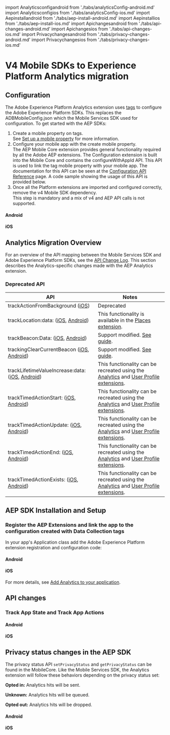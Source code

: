 import Analyticsconfigandroid from './tabs/analyticsConfig-android.md'
import Analyticsconfigios from './tabs/analyticsConfig-ios.md'
import Aepinstallandroid from './tabs/aep-install-android.md'
import Aepinstallios from './tabs/aep-install-ios.md'
import Apichangesandroid from './tabs/api-changes-android.md'
import Apichangesios from './tabs/api-changes-ios.md'
import Privacychangesandroid from './tabs/privacy-changes-android.md'
import Privacychangesios from './tabs/privacy-changes-ios.md'

# V4 Mobile SDKs to Experience Platform Analytics migration

## Configuration

The Adobe Experience Platform Analytics extension uses [tags](https://experience.adobe.com/#/data-collection/) to configure the Adobe Experience Platform SDKs. This replaces the ADBMobileConfig.json which the Mobile Services SDK used for configuration. To get started with the AEP SDKs:

1. Create a mobile property on tags. <br/>See [Set up a mobile property](../getting-started/create-a-mobile-property.md) for more information.
2. Configure your mobile app with the create mobile property.<br/>The AEP Mobile Core extension provides general functionality required by all the Adobe AEP extensions. The Configuration extension is built into the Mobile Core and contains the configureWithAppId API. This API is used to link the tag mobile property with your mobile app. The documentation for this API can be seen at the [Configuration API Reference](../mobile-core/configuration/api-reference.md#configurewithappid) page. A code sample showing the usage of this API is provided below.
3. Once all the Platform extensions are imported and configured correctly, remove the v4 Mobile SDK dependency. <br/>This step is mandatory and a mix of v4 and AEP API calls is not supported.

<TabsBlock orientation="horizontal" slots="heading, content" repeat="2"/>

#### Android

<Analyticsconfigandroid/>

#### iOS

<Analyticsconfigios/>

## Analytics Migration Overview

For an overview of the API mapping between the Mobile Services SDK and Adobe Experience Platform SDKs, see the [API Change Log](../upgrade-platform-sdks/api-changelog.md). This section describes the Analytics-specific changes made with the AEP Analytics extension.

### Deprecated API

| API | Notes |
|---|---|
| trackActionFromBackground ([iOS](https://experienceleague.adobe.com/docs/mobile-services/ios/analytics-ios/actions.html?lang=en)) | Deprecated |
| trackLocation:data: ([iOS](https://experienceleague.adobe.com/docs/mobile-services/ios/location-ios/geo-poi.html?lang=en), [Android](https://experienceleague.adobe.com/docs/mobile-services/android/location/geo-poi.html?lang=en)) | This functionality is available in the [Places extension](../places/index.md). |
| trackBeacon:Data: ([iOS](https://experienceleague.adobe.com/docs/mobile-services/ios/location-ios/ibeacon.html?lang=en), [Android](https://experienceleague.adobe.com/docs/mobile-services/android/location/beacon.html?lang=en)) | Support modified. [See guide](../user-guides/track-beacon.md). |
| trackingClearCurrentBeacon ([iOS](https://experienceleague.adobe.com/docs/mobile-services/ios/location-ios/ibeacon.html?lang=en), [Android](https://experienceleague.adobe.com/docs/mobile-services/android/location/beacon.html?lang=en)) | Support modified. [See guide](../user-guides/track-beacon.md). |
| trackLifetimeValueIncrease:data: ([iOS](https://experienceleague.adobe.com/docs/mobile-services/ios/analytics-ios/lifetime-value.html?lang=en), [Android](https://experienceleague.adobe.com/docs/mobile-services/android/analytics-android/lifetime-value.html?lang=en)) | This functionality can be recreated using the [Analytics](../adobe-analytics/index.md) and [User Profile extensions](../profile/index.md).
| trackTimedActionStart: ([iOS](https://experienceleague.adobe.com/docs/mobile-services/ios/analytics-ios/timed-actions.html?lang=en), [Android](https://experienceleague.adobe.com/docs/mobile-services/android/analytics-android/timed-actions.html?lang=en)) | This functionality can be recreated using the [Analytics](../adobe-analytics/index.md) and [User Profile extensions](../profile/index.md).
| trackTimedActionUpdate: ([iOS](https://experienceleague.adobe.com/docs/mobile-services/ios/analytics-ios/timed-actions.html?lang=en), [Android](https://experienceleague.adobe.com/docs/mobile-services/android/analytics-android/timed-actions.html?lang=en)) | This functionality can be recreated using the [Analytics](../adobe-analytics/index.md) and [User Profile extensions](../profile/index.md).
| trackTimedActionEnd: ([iOS](https://experienceleague.adobe.com/docs/mobile-services/ios/analytics-ios/timed-actions.html?lang=en), [Android](https://experienceleague.adobe.com/docs/mobile-services/android/analytics-android/timed-actions.html?lang=en)) | This functionality can be recreated using the [Analytics](../adobe-analytics/index.md) and [User Profile extensions](../profile/index.md).
| trackTimedActionExists: ([iOS](https://experienceleague.adobe.com/docs/mobile-services/ios/analytics-ios/timed-actions.html?lang=en), [Android](https://experienceleague.adobe.com/docs/mobile-services/android/analytics-android/timed-actions.html?lang=en)) | This functionality can be recreated using the [Analytics](../adobe-analytics/index.md) and [User Profile extensions](../profile/index.md).

## AEP SDK Installation and Setup

### Register the AEP Extensions and link the app to the configuration created with Data Collection tags

In your app's Application class add the Adobe Experience Platform extension registration and configuration code:

<TabsBlock orientation="horizontal" slots="heading, content" repeat="2"/>

#### Android

<Aepinstallandroid/>

#### iOS

<Aepinstallios/>

For more details, see [Add Analytics to your application](../adobe-analytics/index.md#add-analytics-to-your-application).

## API changes

### Track App State and Track App Actions

<TabsBlock orientation="horizontal" slots="heading, content" repeat="2"/>

#### Android

<Apichangesandroid/>

#### iOS

<Apichangesios/>

## Privacy status changes in the AEP SDK

The privacy status API `setPrivacyStatus` and `getPrivacyStatus` can be found in the MobileCore. Like the Mobile Services SDK, the Analytics extension will follow these behaviors depending on the privacy status set:

**Opted in:** Analytics hits will be sent.

**Unknown:** Analytics hits will be queued.

**Opted out:** Analytics hits will be dropped.

<TabsBlock orientation="horizontal" slots="heading, content" repeat="2"/>

#### Android

<Privacychangesandroid/>

#### iOS

<Privacychangesios/>

